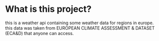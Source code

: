 # What is this project?
this is a weather api containing some 
weather data for regions in europe.
this data was taken from EUROPEAN 
CLIMATE ASSESSMENT & DATASET
(ECA&D) that anyone can access.